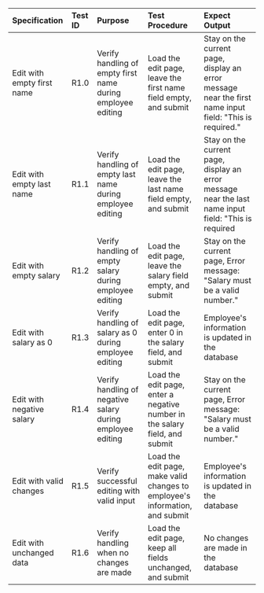 | Specification | Test ID | Purpose | Test Procedure | Expect Output |
| :--- | :--- | :--- | :--- | :--- |
| Edit with empty first name | R1.0 | Verify handling of empty first name during employee editing | Load the edit page, leave the first name field empty, and submit | Stay on the current page, display an error message near the first name input field: "This is required." |
| Edit with empty last name | R1.1 | Verify handling of empty last name during employee editing | Load the edit page, leave the last name field empty, and submit | Stay on the current page, display an error message near the last name input field: "This is required |
| Edit with empty salary | R1.2 | Verify handling of empty salary during employee editing | Load the edit page, leave the salary field empty, and submit | Stay on the current page, Error message: "Salary must be a valid number." |
| Edit with salary as 0 | R1.3 | Verify handling of salary as 0 during employee editing | Load the edit page, enter 0 in the salary field, and submit | Employee's information is updated in the database |
| Edit with negative salary | R1.4 | Verify handling of negative salary during employee editing | Load the edit page, enter a negative number in the salary field, and submit | Stay on the current page, Error message: "Salary must be a valid number." |
| Edit with valid changes | R1.5 | Verify successful editing with valid input | Load the edit page, make valid changes to employee's information, and submit | Employee's information is updated in the database |
| Edit with unchanged data | R1.6 | Verify handling when no changes are made | Load the edit page, keep all fields unchanged, and submit | No changes are made in the database |